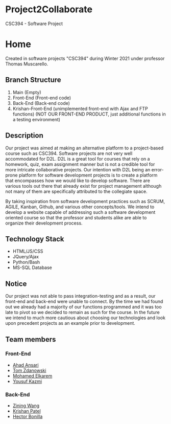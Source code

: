 # Project2Collaborate
CSC394 - Software Project

# Home
Created in software projects "CSC394" during Winter 2021 under professor Thomas Muscarello.

## Branch Structure
1. Main (Empty)
2. Front-End (Front-end code)
3. Back-End (Back-end code)
4. Krishan-Front-End (unimplemented front-end with Ajax and FTP functions) (NOT OUR FRONT-END PRODUCT, just additional functions in a testing environment)

## Description

Our project was aimed at making an alternative platform to a project-based course such as CSC394. Software projects are not very well accommodated for D2L. D2L is a great tool for courses that rely on a homework, quiz, exam assignment manner but is not a credible tool for more intricate collaborative projects. Our intention with D2L being an error-prone platform for software development projects is to create a platform that encompasses how we would like to develop software. There are various tools out there that already exist for project management although not many of them are specifically attributed to the collegiate space.
 
By taking inspiration from software development practices such as SCRUM, AGILE, Kanban, Github, and various other concepts/tools. We intend to develop a website capable of addressing such a software development oriented course so that the professor and students alike are able to organize their development process.


## Technology Stack
- HTML/JS/CSS
- JQuery/Ajax
- Python/Bash
- MS-SQL Database

## Notice

Our project was not able to pass integration-testing and as a result, our front-end and back-end were unable to connect. By the time we had found out we already had a majority of our functions programmed and it was too late to pivot so we decided to remain as such for the course. In the future we intend to much more cautious about choosing our technologies and look upon precedent projects as an example prior to development.


## Team members
### Front-End
- [Ahad Ansari](https://github.com/ahad-ansari0699)
- [Tom Zdanowski](https://github.com/Tommot4747)
- [Mohamed Elkarem](https://github.com/MohamedElkarem)
- [Yousuf Kazmi](https://github.com/yousuf3131)
### Back-End
- [Zining Wang](https://github.com/zining99)
- [Krishan Patel](https://github.com/KrishanPatel100)
- [Hector Bonilla](https://github.com/HectorBonilla17)
